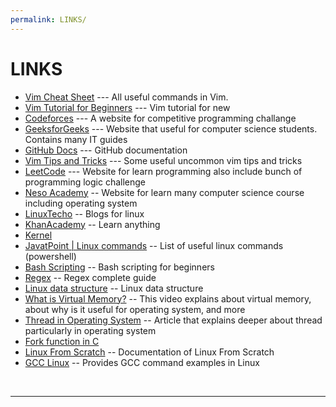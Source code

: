 ```yaml
---
permalink: LINKS/
---
```


# LINKS

* [Vim Cheat Sheet](https://vim.rtorr.com/) --- 
All useful commands in Vim.
* [Vim Tutorial for Beginners](https://youtu.be/RZ4p-saaQkc?si=SNQXdsQgW6wfwWTB) ---
Vim tutorial for new
* [Codeforces](https://codeforces.com/) --- A website for competitive programming challange
* [GeeksforGeeks](https://www.geeksforgeeks.org/) --- Website that useful for computer science students. Contains many IT guides
* [GitHub Docs](https://docs.github.com/en) --- GitHub documentation
* [Vim Tips and Tricks](https://youtu.be/13gNtgqzzmM?si=Xzm2Kw_OknZNfmgo) --- Some useful uncommon vim tips and tricks
* [LeetCode](https://leetcode.com/) --- Website for learn programming also include bunch of programming logic challenge
* [Neso Academy](https://www.nesoacademy.org/) -- Website for learn many computer science course including operating system
* [LinuxTecho](https://www.linuxtechi.com/) -- Blogs for linux
* [KhanAcademy](https://www.khanacademy.org/) -- Learn anything
* [Kernel](https://www.kernel.org/)
* [JavatPoint | Linux commands](https://www.javatpoint.com/linux-commands) -- List of useful linux commands (powershell)
* [Bash Scripting](https://youtu.be/tK9Oc6AEnR4?si=E5-ED3lfa53JWUOW) -- Bash scripting for beginners
* [Regex](https://coderpad.io/blog/development/the-complete-guide-to-regular-expressions-regex/) -- Regex complete guide
* [Linux data structure](https://www.geeksforgeeks.org/linux-directory-structure/) -- Linux data structure
* [What is Virtual Memory?](https://www.youtube.com/watch?v=2quKyPnUShQ) -- This video explains about virtual memory, about why is it useful for operating system, and more
* [Thread in Operating System](https://www.javatpoint.com/threads-in-operating-system) -- Article that explains deeper about thread particularly in operating system
* [Fork function in C](https://www.geeksforgeeks.org/fork-system-call/)
* [Linux From Scratch](https://www.linuxfromscratch.org/) -- Documentation of Linux From Scratch
* [GCC Linux](https://www.geeksforgeeks.org/gcc-command-in-linux-with-examples/) -- Provides GCC command examples in Linux
<br>
<hr>
